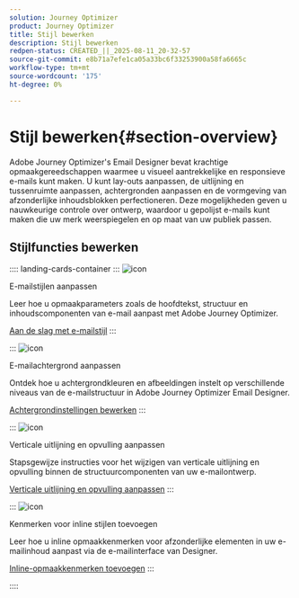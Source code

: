 ```yaml
---
solution: Journey Optimizer
product: Journey Optimizer
title: Stijl bewerken
description: Stijl bewerken
redpen-status: CREATED_||_2025-08-11_20-32-57
source-git-commit: e8b71a7efe1ca05a33bc6f33253900a58fa6665c
workflow-type: tm+mt
source-wordcount: '175'
ht-degree: 0%

---
```



# Stijl bewerken{#section-overview}

Adobe Journey Optimizer&#39;s Email Designer bevat krachtige opmaakgereedschappen waarmee u visueel aantrekkelijke en responsieve e-mails kunt maken. U kunt lay-outs aanpassen, de uitlijning en tussenruimte aanpassen, achtergronden aanpassen en de vormgeving van afzonderlijke inhoudsblokken perfectioneren. Deze mogelijkheden geven u nauwkeurige controle over ontwerp, waardoor u gepolijst e-mails kunt maken die uw merk weerspiegelen en op maat van uw publiek passen.

## Stijlfuncties bewerken

:::: landing-cards-container
:::
![icon]( https://cdn.experienceleague.adobe.com/icons/circle-play.svg)

E-mailstijlen aanpassen

Leer hoe u opmaakparameters zoals de hoofdtekst, structuur en inhoudscomponenten van e-mail aanpast met Adobe Journey Optimizer.

[Aan de slag met e-mailstijl](../using/email/get-started-email-style.md)
:::

:::
![icon]( https://cdn.experienceleague.adobe.com/icons/bullseye.svg)

E-mailachtergrond aanpassen

Ontdek hoe u achtergrondkleuren en afbeeldingen instelt op verschillende niveaus van de e-mailstructuur in Adobe Journey Optimizer Email Designer.

[Achtergrondinstellingen bewerken](../using/email/backgrounds.md)
:::

:::
![icon]( https://cdn.experienceleague.adobe.com/icons/list-check.svg)

Verticale uitlijning en opvulling aanpassen

Stapsgewijze instructies voor het wijzigen van verticale uitlijning en opvulling binnen de structuurcomponenten van uw e-mailontwerp.

[Verticale uitlijning en opvulling aanpassen](../using/email/alignment-and-padding.md)
:::

:::
![icon]( https://cdn.experienceleague.adobe.com/icons/code-branch.svg)

Kenmerken voor inline stijlen toevoegen

Leer hoe u inline opmaakkenmerken voor afzonderlijke elementen in uw e-mailinhoud aanpast via de e-mailinterface van Designer.

[Inline-opmaakkenmerken toevoegen](../using/email/inline-styling.md)
:::

::::
